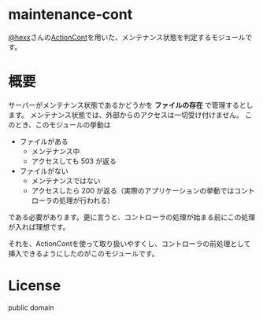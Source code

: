 # maintenance-cont

[@hexx](https://github.com/hexx)さんの[ActionCont](https://github.com/hexx/action-com.github.micchon.cont)を用いた、メンテナンス状態を判定するモジュールです。

# 概要

サーバーがメンテナンス状態であるかどうかを __ファイルの存在__ で管理するとします。
メンテナンス状態では、外部からのアクセスは一切受け付けません。
このとき、このモジュールの挙動は

- ファイルがある
    - メンテナンス中
    - アクセスしても 503 が返る
- ファイルがない
    - メンテナンスではない
    - アクセスしたら 200 が返る（実際のアプリケーションの挙動ではコントローラの処理が行われる）

である必要があります。更に言うと、コントローラの処理が始まる前にこの処理が入れば理想です。

それを、ActionContを使って取り扱いやすくし、コントローラの前処理として挿入できるようにしたのがこのモジュールです。

# License

public domain
